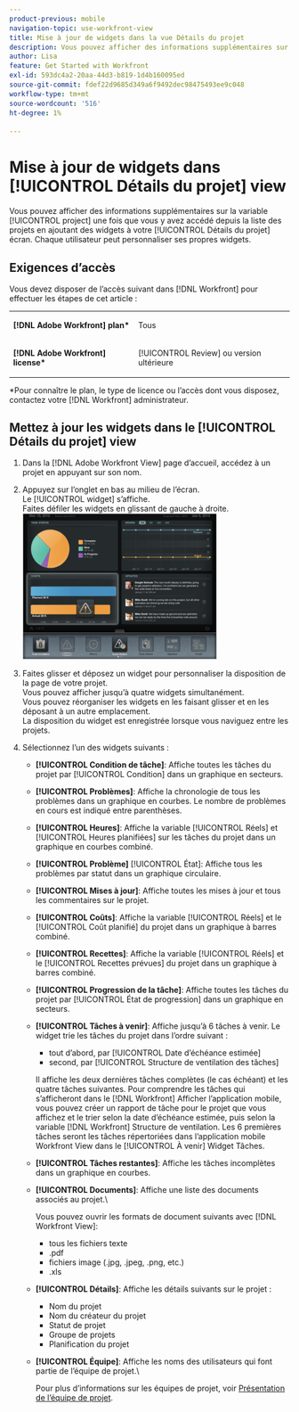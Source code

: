 ```yaml
---
product-previous: mobile
navigation-topic: use-workfront-view
title: Mise à jour de widgets dans la vue Détails du projet
description: Vous pouvez afficher des informations supplémentaires sur la variable [!UICONTROL project] une fois que vous y avez accédé depuis la liste des projets en ajoutant des widgets à votre [!UICONTROL Détails du projet] écran. Chaque utilisateur peut personnaliser ses propres widgets.
author: Lisa
feature: Get Started with Workfront
exl-id: 593dc4a2-20aa-44d3-b819-1d4b160095ed
source-git-commit: fdef22d9685d349a6f9492dec98475493ee9c048
workflow-type: tm+mt
source-wordcount: '516'
ht-degree: 1%

---
```


# Mise à jour de widgets dans [!UICONTROL Détails du projet] view

Vous pouvez afficher des informations supplémentaires sur la variable [!UICONTROL project] une fois que vous y avez accédé depuis la liste des projets en ajoutant des widgets à votre [!UICONTROL Détails du projet] écran. Chaque utilisateur peut personnaliser ses propres widgets.

## Exigences d’accès

Vous devez disposer de l’accès suivant dans [!DNL Workfront] pour effectuer les étapes de cet article :

<table style="table-layout:auto"> 
 <col> 
 </col> 
 <col> 
 </col> 
 <tbody> 
  <tr> 
   <td role="rowheader"><strong>[!DNL Adobe Workfront] plan*</strong></td> 
   <td> <p>Tous</p> </td> 
  </tr> 
  <tr> 
   <td role="rowheader"><strong>[!DNL Adobe Workfront] license*</strong></td> 
   <td> <p>[!UICONTROL Review] ou version ultérieure</p> </td> 
  </tr> 
 </tbody> 
</table>

&#42;Pour connaître le plan, le type de licence ou l’accès dont vous disposez, contactez votre [!DNL Workfront] administrateur.

## Mettez à jour les widgets dans le [!UICONTROL Détails du projet] view

1. Dans la [!DNL Adobe Workfront View] page d’accueil, accédez à un projet en appuyant sur son nom.
1. Appuyez sur l’onglet en bas au milieu de l’écran.\
   Le [!UICONTROL widget] s’affiche.\
   Faites défiler les widgets en glissant de gauche à droite.\
   ![](assets/screen-shot-2013-009-11-at-8.25.01-am-350x262.png)

1. Faites glisser et déposez un widget pour personnaliser la disposition de la page de votre projet.\
   Vous pouvez afficher jusqu’à quatre widgets simultanément.\
   Vous pouvez réorganiser les widgets en les faisant glisser et en les déposant à un autre emplacement.\
   La disposition du widget est enregistrée lorsque vous naviguez entre les projets.

1. Sélectionnez l’un des widgets suivants :

   * **[!UICONTROL Condition de tâche]**: Affiche toutes les tâches du projet par [!UICONTROL Condition] dans un graphique en secteurs.
   * **[!UICONTROL Problèmes]**: Affiche la chronologie de tous les problèmes dans un graphique en courbes. Le nombre de problèmes en cours est indiqué entre parenthèses.
   * **[!UICONTROL Heures]**: Affiche la variable [!UICONTROL Réels] et [!UICONTROL Heures planifiées] sur les tâches du projet dans un graphique en courbes combiné.
   * **[!UICONTROL Problème]** [!UICONTROL État]: Affiche tous les problèmes par statut dans un graphique circulaire.
   * **[!UICONTROL Mises à jour]**: Affiche toutes les mises à jour et tous les commentaires sur le projet.
   * **[!UICONTROL Coûts]**: Affiche la variable [!UICONTROL Réels] et le [!UICONTROL Coût planifié] du projet dans un graphique à barres combiné.
   * **[!UICONTROL Recettes]**: Affiche la variable [!UICONTROL Réels] et le [!UICONTROL Recettes prévues] du projet dans un graphique à barres combiné.
   * **[!UICONTROL Progression de la tâche]**: Affiche toutes les tâches du projet par [!UICONTROL État de progression] dans un graphique en secteurs.
   * **[!UICONTROL Tâches à venir]**: Affiche jusqu’à 6 tâches à venir. Le widget trie les tâches du projet dans l’ordre suivant :

      * tout d’abord, par [!UICONTROL Date d’échéance estimée]
      * second, par [!UICONTROL Structure de ventilation des tâches]

      Il affiche les deux dernières tâches complètes (le cas échéant) et les quatre tâches suivantes. Pour comprendre les tâches qui s’afficheront dans le [!DNL Workfront] Afficher l’application mobile, vous pouvez créer un rapport de tâche pour le projet que vous affichez et le trier selon la date d’échéance estimée, puis selon la variable [!DNL Workfront] Structure de ventilation. Les 6 premières tâches seront les tâches répertoriées dans l’application mobile Workfront View dans le [!UICONTROL À venir] Widget Tâches.

   * **[!UICONTROL Tâches restantes]**: Affiche les tâches incomplètes dans un graphique en courbes.
   * **[!UICONTROL Documents]**: Affiche une liste des documents associés au projet.\

      Vous pouvez ouvrir les formats de document suivants avec [!DNL Workfront View]:

      * tous les fichiers texte
      * .pdf
      * fichiers image (.jpg, .jpeg, .png, etc.)
      * .xls
   * **[!UICONTROL Détails]**: Affiche les détails suivants sur le projet :

      * Nom du projet
      * Nom du créateur du projet
      * Statut de projet
      * Groupe de projets
      * Planification du projet
   * **[!UICONTROL Équipe]**: Affiche les noms des utilisateurs qui font partie de l’équipe de projet.\

      Pour plus d’informations sur les équipes de projet, voir [Présentation de l’équipe de projet](../../../manage-work/projects/planning-a-project/project-team-overview.md).

